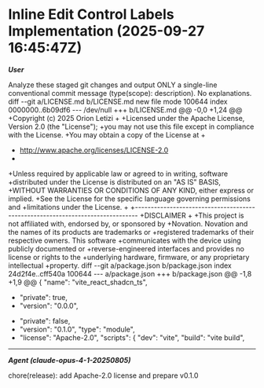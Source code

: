 <!-- Generated by SpecStory -->

# Inline Edit Control Labels Implementation (2025-09-27 16:45:47Z)

<!-- Claude Code Session d0d64c09-b37c-4284-9a57-4459260a8c35 (2025-09-27_16-45-47Z) -->

_**User**_

Analyze these staged git changes and output ONLY a single-line conventional commit message (type(scope): description). No explanations.
diff --git a/LICENSE.md b/LICENSE.md
new file mode 100644
index 0000000..6b09df6
--- /dev/null
+++ b/LICENSE.md
@@ -0,0 +1,24 @@
+Copyright (c) 2025 Orion Letizi
+
+Licensed under the Apache License, Version 2.0 (the "License");
+you may not use this file except in compliance with the License.
+You may obtain a copy of the License at
+
+    http://www.apache.org/licenses/LICENSE-2.0
+
+Unless required by applicable law or agreed to in writing, software
+distributed under the License is distributed on an "AS IS" BASIS,
+WITHOUT WARRANTIES OR CONDITIONS OF ANY KIND, either express or implied.
+See the License for the specific language governing permissions and
+limitations under the License.
+
+-------------------------------------------------------------------------------
+DISCLAIMER
+
+This project is not affiliated with, endorsed by, or sponsored by
+Novation. Novation and the names of its products are trademarks or
+registered trademarks of their respective owners. This software
+communicates with the device using publicly documented or
+reverse-engineered interfaces and provides no license or rights to the
+underlying hardware, firmware, or any proprietary intellectual
+property.
diff --git a/package.json b/package.json
index 24d2f4e..cff540a 100644
--- a/package.json
+++ b/package.json
@@ -1,8 +1,9 @@
 {
   "name": "vite_react_shadcn_ts",
-  "private": true,
-  "version": "0.0.0",
+  "private": false,
+  "version": "0.1.0",
   "type": "module",
+  "license": "Apache-2.0",
   "scripts": {
     "dev": "vite",
     "build": "vite build",


---

_**Agent (claude-opus-4-1-20250805)**_

chore(release): add Apache-2.0 license and prepare v0.1.0

